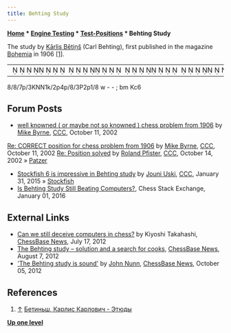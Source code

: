 ```yaml
---
title: Behting Study
---
```

**[Home](Home "Home") * [Engine Testing](Engine_Testing "Engine Testing") * [Test-Positions](Test_Positions "Test-Positions") * Behting Study**

The study by [Kārlis Bētiņš](https://en.wikipedia.org/wiki/K%C4%81rlis_B%C4%93ti%C5%86%C5%A1) (Carl Behting), first published in the magazine [Bohemia](<https://en.wikipedia.org/wiki/Bohemia_(newspaper)>) in 1906 <a id="cite-note-1" href="#cite-ref-1">[1]</a>.

|  |
| --- |
|                                                                                                               ♟   ♔♘♘ ♚  ♟    ♟           ♙  ♟          |

8/8/7p/3KNN1k/2p4p/8/3P2p1/8 w - - ; bm Kc6

## Forum Posts

- [well knowned ( or maybe not so knowned ) chess problem from 1906](https://www.stmintz.com/ccc/index.php?id=258554) by [Mike Byrne](Michael_Byrne "Michael Byrne"), [CCC](CCC "CCC"), October 11, 2002

[Re: CORRECT position for chess problem from 1906](https://www.stmintz.com/ccc/index.php?id=258556) by [Mike Byrne](Michael_Byrne "Michael Byrne"), [CCC](CCC "CCC"), October 11, 2002
[Re: Position solved](https://www.stmintz.com/ccc/index.php?id=259020) by [Roland Pfister](Roland_Pfister "Roland Pfister"), [CCC](CCC "CCC"), October 14, 2002 » [Patzer](Patzer "Patzer")

- [Stockfish 6 is impressive in Behting study](http://www.talkchess.com/forum/viewtopic.php?t=55167) by [Jouni Uski](Jouni_Uski "Jouni Uski"), [CCC](CCC "CCC"), January 31, 2015 » [Stockfish](Stockfish "Stockfish")
- [Is Behting Study Still Beating Computers?](https://chess.stackexchange.com/questions/13216/is-behting-study-still-beating-computers), Chess Stack Exchange, January 01, 2016

## External Links

- [Can we still deceive computers in chess?](http://www.chessbase.com/newsdetail.asp?newsid=8332) by Kiyoshi Takahashi, [ChessBase News](ChessBase "ChessBase"), July 17, 2012
- [The Behting study – solution and a search for cooks](https://en.chessbase.com/post/the-behting-study-solution-and-a-search-for-cooks), [ChessBase News](ChessBase "ChessBase"), August 7, 2012
- ['The Behting study is sound'](https://en.chessbase.com/post/john-nunn-the-behting-study-is-sound) by [John Nunn](John_Nunn "John Nunn"), [ChessBase News](ChessBase "ChessBase"), October 05, 2012

## References

1. <a id="cite-ref-1" href="#cite-note-1">↑</a> [Бетиньш, Карлис Карлович - Этюды](https://ru.wikipedia.org/wiki/%D0%91%D0%B5%D1%82%D0%B8%D0%BD%D1%8C%D1%88,_%D0%9A%D0%B0%D1%80%D0%BB%D0%B8%D1%81_%D0%9A%D0%B0%D1%80%D0%BB%D0%BE%D0%B2%D0%B8%D1%87#%D0%AD%D1%82%D1%8E%D0%B4%D1%8B)

**[Up one level](Test_Positions "Test-Positions")**

